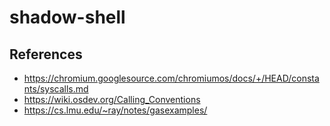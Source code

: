 # shadow-shell

## References

- https://chromium.googlesource.com/chromiumos/docs/+/HEAD/constants/syscalls.md
- https://wiki.osdev.org/Calling_Conventions
- https://cs.lmu.edu/~ray/notes/gasexamples/
